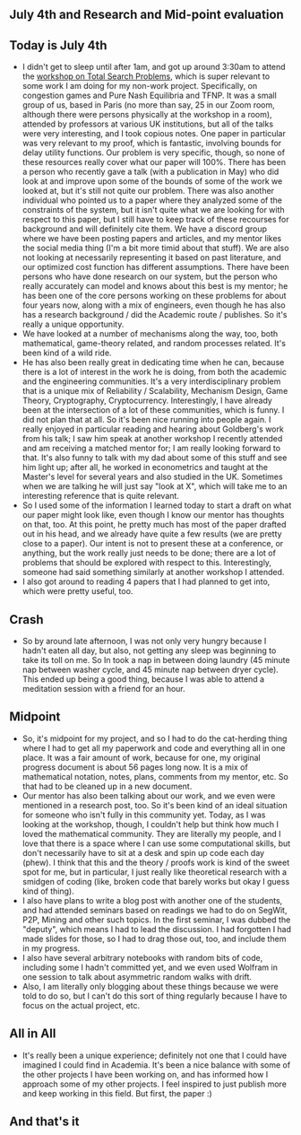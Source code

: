 ## July 4th and Research and Mid-point evaluation

## Today is July 4th
- I didn't get to sleep until after 1am, and got up around 3:30am to attend the [workshop on Total Search Problems](https://sites.google.com/view/total-search-workshop/),
which is super relevant to some work I am doing for my non-work project. Specifically, on congestion games and Pure Nash Equilibria and TFNP.
It was a small group of us, based in Paris (no more than say, 25 in our Zoom room, although there were persons physically at the workshop in a room), attended by professors at various UK institutions, but all of the talks were
very interesting, and I took copious notes. One paper in particular was very relevant to my proof, which is fantastic, involving bounds
for delay utility functions. Our problem is very specific, though, so none of these resources really cover what our paper will 100%.
There has been a person who recently gave a talk (with a publication in May) who did look at and improve upon some of the bounds of some of the work we looked at, but it's still not quite
our problem. There was also another individual who pointed us to a paper where they analyzed some of the constraints of the system, but it isn't quite what we are looking for with respect to this paper, but I still have to keep track of these recourses for background and will definitely cite them. We have a discord group where we have been posting papers and articles, and my mentor likes the social media thing (I'm a bit
more timid about that stuff). We are also not looking at necessarily representing it based on past literature, and our optimized cost function has different
assumptions.
There have been persons who have done research on our system, but the person who really accurately can model and knows about this best
is my mentor; he has been one of the core persons working on these problems for about four years now, along with a mix of engineers, even though he has also has 
a research background / did the Academic route / publishes. So it's really a unique opportunity. 
- We have looked at a number of mechanisms along the way, too, both mathematical, game-theory related, and random processes related. It's been
kind of a wild ride.
- He has also been really great in dedicating time when he can, because there is a lot of interest in the work he is doing, from both
the academic and the engineering communities. It's a very interdisciplinary problem that is a unique mix of Reliability / Scalability, Mechanism Design,
Game Theory, Cryptography, Cryptocurrency. Interestingly, I have already been at the intersection of a lot of these communities, which is funny. I did
not plan that at all.
So it's been nice running into people again. I really enjoyed in particular reading and hearing about Goldberg's work from his talk; I saw him speak at another workshop I recently 
attended and am receiving a matched mentor for; I am really looking forward to that. It's also funny to talk with my dad about some of this
stuff and see him light up; after all, he worked in econometrics and taught at the Master's level for several years and also studied in the UK. Sometimes when we are
talking he will just say "look at X", which will take me to an interesting reference that is quite relevant.
- So I used some of the information I learned today to start a draft on what our paper might look like, even though I know our mentor has thoughts on that, too.
At this point, he pretty much has most of the paper drafted out in his head, and we already have quite a few results (we are pretty close to a paper). Our intent is not to present these at a conference, or anything, but the work really just needs to be done; there are a lot of problems
that should be explored with respect to this. Interestingly, someone had said something similarly at another workshop I attended.
- I also got around to reading 4 papers that I had planned to get into, which were pretty useful, too.

## Crash
- So by around late afternoon, I was not only very hungry because I hadn't eaten all day, but also, not getting any sleep was
beginning to take its toll on me. So In took a nap in between doing laundry (45 minute nap between washer cycle, and 45 minute
nap between dryer cycle). This ended up being a good thing, because I was able to attend a meditation session with a friend
for an hour.

## Midpoint
- So, it's midpoint for my project, and so I had to do the cat-herding thing where I had to get all my paperwork and code and 
everything all in one place. It was a fair amount of work, because for one, my original progress document is about 56 pages long
now. It is a mix of mathematical notation, notes, plans, comments from my mentor, etc. So that had to be cleaned up in a new document.
- Our mentor has also been talking about our work, and we even were mentioned in a research post, too. So it's been kind of an ideal
situation for someone who isn't fully in this community yet. Today, as I was looking at the workshop, though, I couldn't help but
think how much I loved the mathematical community. They are literally my people, and I love that there is a space where I can use
some computational skills, but don't necessarily have to sit at a desk and spin up code each day (phew). I think that this and the
theory / proofs work is kind of the sweet spot for me, but in particular, I just really like theoretical research with a smidgen of coding
(like, broken code that barely works but okay I guess kind of thing).
- I also have plans to write a blog post with another one of the students, and had attended seminars based on readings we had to do
on SegWit, P2P, Mining and other such topics. In the first seminar, I was dubbed the "deputy", which means I had to lead the discussion.
I had forgotten I had made slides for those, so I had to drag those out, too, and include them in my progress.
- I also have several arbitrary notebooks with random bits of code, including some I hadn't committed yet, and we even used Wolfram in one session
to talk about asymmetric random walks with drift. 
- Also, I am literally only blogging about these things because we were told to do so, but I can't do this sort of thing regularly because I have
to focus on the actual project, etc.

## All in All
- It's really been a unique experience; definitely not one that I could have imagined I could find in Academia. It's been a nice balance
with some of the other projects I have been working on, and has informed how I approach some of my other projects. I feel inspired to just
publish more and keep working in this field. But first, the paper :)

## And that's it

